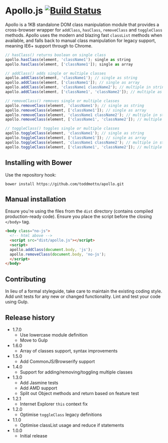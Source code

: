 # Apollo.js [![Build Status](https://travis-ci.org/toddmotto/apollo.svg)](https://travis-ci.org/toddmotto/apollo)

Apollo is a 1KB standalone DOM class manipulation module that provides a cross-browser wrapper for `addClass`, `hasClass`, `removeClass` and `toggleClass` methods. Apollo uses the modern and blazing fast `classList` methods when available, and falls back to manual class manipulation for legacy support, meaning IE6+ support through to Chrome.

```javascript
// hasClass() returns boolean on single class
apollo.hasClass(element, 'className1'); single as string
apollo.hasClass(element, ['className1']); single as array

// addClass() adds single or multiple classes
apollo.addClass(element, 'className1'); // single as string
apollo.addClass(element, ['className1']); // single as array
apollo.addClass(element, 'className1 className2'); // multiple in string
apollo.addClass(element, ['className1', 'className2']); // multiple as array

// removeClass() removes single or multiple classes
apollo.removeClass(element, 'className1'); // single as string
apollo.removeClass(element, ['className1']); // single as array
apollo.removeClass(element, 'className1 className2'); // multiple in string
apollo.removeClass(element, ['className1', 'className2']); // multiple as array

// toggleClass() toggles single or multiple classes
apollo.toggleClass(element, 'className1'); // single as string
apollo.toggleClass(element, ['className1']); // single as array
apollo.toggleClass(element, 'className1 className2'); // multiple in string
apollo.toggleClass(element, ['className1', 'className2']); // multiple as array
```

## Installing with Bower
Use the repository hook:

```
bower install https://github.com/toddmotto/apollo.git
```

## Manual installation
Ensure you're using the files from the `dist` directory (contains compiled production-ready code). Ensure you place the script before the closing `</body>` tag.

```html
<body class="no-js">
  <!-- html above -->
  <script src="dist/apollo.js"></script>
  <script>
  apollo.addClass(document.body, 'js');
  apollo.removeClass(document.body, 'no-js');
  </script>
</body>
```

## Contributing
In lieu of a formal styleguide, take care to maintain the existing coding style. Add unit tests for any new or changed functionality. Lint and test your code using Gulp.

## Release history

- 1.7.0
  - Use lowercase module definition
  - Move to Gulp
- 1.6.0
	- Array of classes support, syntax improvements
- 1.5.0
	- Add CommonJS/Browserify support
- 1.4.0
  - Support for adding/removing/toggling multiple classes
- 1.3.0
  - Add Jasmine tests
  - Add AMD support
  - Split out Object methods and return based on feature test
- 1.2.1
  - Internet Explorer `this` context fix
- 1.2.0
  - Optimise `toggleClass` legacy definitions
- 1.1.0
  - Optimise classList usage and reduce if statements
- 1.0.0
  - Initial release
